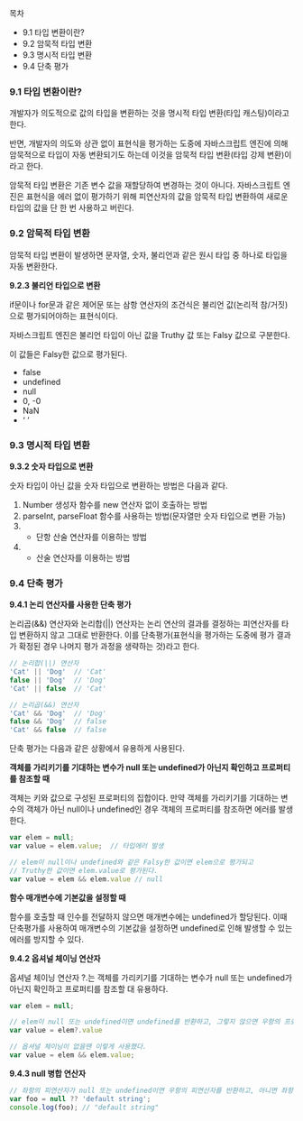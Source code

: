 목차

- 9.1 타입 변환이란?
- 9.2 암묵적 타입 변환
- 9.3 명시적 타입 변환
- 9.4 단축 평가

### 9.1  타입 변환이란?

개발자가 의도적으로 값의 타입을 변환하는 것을 명시적 타입 변환(타입 캐스팅)이라고 한다.

반면, 개발자의 의도와 상관 없이 표현식을 평가하는 도중에 자바스크립트 엔진에 의해 암묵적으로 타입이 자동 변환되기도 하는데 이것을 암묵적 타입 변환(타입 강제 변환)이라고 한다.

암묵적 타입 변환은 기존 변수 값을 재할당하여 변경하는 것이 아니다. 자바스크립트 엔진은 표현식을 에러 없이 평가하기 위해 피연산자의 값을 암묵적 타입 변환하여 새로운 타입의 값을 단 한 번 사용하고 버린다.

### 9.2  암묵적 타입 변환

암묵적 타입 변환이 발생하면 문자열, 숫자, 불리언과 같은 원시 타입 중 하나로 타입을 자동 변환한다.

**9.2.3 불리언 타입으로 변환**

if문이나 for문과 같은 제어문 또는 삼항 연산자의 조건식은 불리언 값(논리적 참/거짓)으로 평가되어야하는 표현식이다.

자바스크립트 엔진은 불리언 타입이 아닌 값을 Truthy 값 또는 Falsy 값으로 구분한다.

이 값들은 Falsy한 값으로 평가된다.

- false
- undefined
- null
- 0, -0
- NaN
- ‘ ’

### 9.3 명시적 타입 변환

**9.3.2 숫자 타입으로 변환**

숫자 타입이 아닌 값을 숫자 타입으로 변환하는 방법은 다음과 같다.

1. Number 생성자 함수를 new 연산자 없이 호출하는 방법
2. parseInt, parseFloat 함수를 사용하는 방법(문자열만 숫자 타입으로 변환 가능)
3. + 단항 산술 연산자를 이용하는 방법
4. * 산술 연산자를 이용하는 방법

### 9.4 단축 평가

**9.4.1 논리 연산자를 사용한 단축 평가**

논리곱(&&) 연산자와 논리합(||) 연산자는 논리 연산의 결과를 결정하는 피연산자를 타입 변환하지 않고 그대로 반환한다. 이를 단축평가(표현식을 평가하는 도중에 평가 결과가 확정된 경우 나머지 평가 과정을 생략하는 것)라고 한다.

```jsx
// 논리합(||) 연산자
'Cat' || 'Dog'  // 'Cat'
false || 'Dog'  // 'Dog'
'Cat' || false  // 'Cat'

// 논리곱(&&) 연산자
'Cat' && 'Dog'  // 'Dog'
false && 'Dog'  // false
'Cat' && false  // false
```

단축 평가는 다음과 같은 상황에서 유용하게 사용된다.

**객체를 가리키기를 기대하는 변수가 null 또는 undefined가 아닌지 확인하고 프로퍼티를 참조할 때**

객체는 키와 값으로 구성된 프로퍼티의 집합이다. 만약 객체를 가리키기를 기대하는 변수의 객체가 아닌 null이나 undefined인 경우 객체의 프로퍼티를 참조하면 에러를 발생한다.

```jsx
var elem = null;
var value = elem.value;  // 타입에러 발생

// elem이 null이나 undefined와 같은 Falsy한 값이면 elem으로 평가되고
// Truthy한 값이면 elem.value로 평가된다.
var value = elem && elem.value // null
```

**함수 매개변수에 기본값을 설정할 때**

함수를 호출할 때 인수를 전달하지 않으면 매개변수에는 undefined가 할당된다. 이때 단축평가를 사용하여 매개변수의 기본값을 설정하면 undefined로 인해 발생할 수 있는 에러를 방지할 수 있다.

**9.4.2 옵셔널 체이닝 연산자**

옵셔널 체이닝 연산자 ?.는 객체를 가리키기를 기대하는 변수가 null 또는 undefined가 아닌지 확인하고 프로퍼티를 참조할 대 유용하다.

```jsx
var elem = null;

// elem이 null 또는 undefined이면 undefined를 반환하고, 그렇지 않으면 우항의 프로퍼티를 참조
var value = elem?.value

// 옵셔널 체이닝이 없을땐 이렇게 사용했다.
var value = elem && elem.value;
```

**9.4.3 null 병합 연산자**

```jsx
// 좌항의 피연산자가 null 또는 undefined이면 우항의 피연산자를 반환하고, 아니면 좌항 반환
var foo = null ?? 'default string';
console.log(foo); // "default string"
```